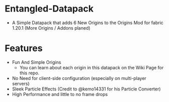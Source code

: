 # Entangled-Datapack
* A Simple Datapack that adds 6 New Origins to the Origins Mod for fabric 1.20.1 (More Origins / Addons planed)
# Features
* Fun And Simple Origins
  - You can learn about each origin in this datapack on the Wiki Page for this repo.
* No Need for client-side configuration (especially on multi-player servers)
* Sleek Particle Effects (Credit to @kemo14331 for his Particle Converter)
* High Performance and little to no frame drops
